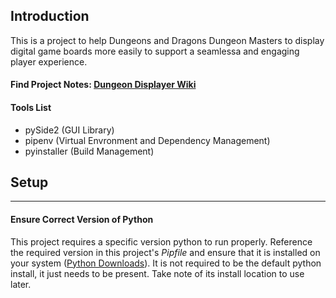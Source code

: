 
## Introduction

This is a project to help Dungeons and Dragons Dungeon Masters to display digital game boards more easily to support a seamlessa and engaging player experience.

#### Find Project Notes: [Dungeon Displayer Wiki](https://github.com/CaseyMatthews/Sdungeon-displayer/wiki)

#### Tools List
   - pySide2 (GUI Library)
   - pipenv (Virtual Envronment and Dependency Management)
   - pyinstaller (Build Management)

## Setup

---

#### Ensure Correct Version of Python

This project requires a specific version python to run properly. Reference the required version in this project's <em>Pipfile</em> and ensure that it is installed on your system ([Python Downloads](https://www.python.org/downloads/)). It is not required to be the default python install, it just needs to be present. Take note of its install location to use later.

  